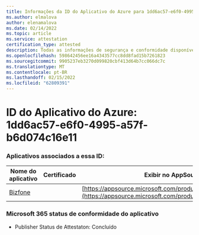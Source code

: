```yaml
---
title: Informações da ID do Aplicativo do Azure para 1dd6ac57-e6f0-4995-a57f-b6d074c16e11
ms.author: elmalova
author: elenamalova
ms.date: 02/14/2022
ms.topic: article
ms.service: attestation
certification_type: attested
description: Todas as informações de segurança e conformidade disponíveis para 1dd6ac57-e6f0-4995-a57f-b6d074c16e11.
ms.openlocfilehash: 598642456ee16a4343577cc8dd8fad15b7261823
ms.sourcegitcommit: 9905237eb3270d099820cbf413d64b7cc066dc7c
ms.translationtype: MT
ms.contentlocale: pt-BR
ms.lasthandoff: 02/15/2022
ms.locfileid: "62809391"
---
```

# <a name="azure-app-id-1dd6ac57-e6f0-4995-a57f-b6d074c16e11"></a>ID do Aplicativo do Azure: 1dd6ac57-e6f0-4995-a57f-b6d074c16e11


### <a name="apps-associated-with-this-id"></a>Aplicativos associados a essa ID:
| **Nome do aplicativo** | **Certificado** | **Exibir no AppSource** |
|--------------|---------------|-----------------------|
| [Bizfone](https://docs.microsoft.com/microsoft-365-app-certification/forward/WA200000874) |  | [https://appsource.microsoft.com/product/office/WA200000874](https://appsource.microsoft.com/product/office/WA200000874) |

### <a name="microsoft-365-app-compliance-status"></a>Microsoft 365 status de conformidade do aplicativo
- Publisher Status de Attestaton: Concluído

